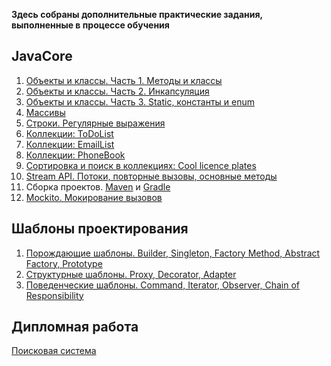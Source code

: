 **Здесь собраны дополнительные практические задания, выполненные в процессе обучения**

## JavaCore
1. [Объекты и классы. Часть 1. Методы и классы](https://github.com/Sylaman/ProductBasket)
2. [Объекты и классы. Часть 2. Инкапсуляция](https://github.com/Sylaman/Encapsulation)
3. [Объекты и классы. Часть 3. Static, константы и enum](https://github.com/Sylaman/ComputerBuilder.git)
4. [Массивы](https://github.com/Sylaman/Hospital-TemperatureArray-)
5. [Строки. Регулярные выражения](https://github.com/Sylaman/PhoneCleanerRegex.git)
6. [Коллекции: ToDoList](https://github.com/Sylaman/ArrayList-ToDoList.git)
7. [Коллекции: EmailList](https://github.com/Sylaman/TreeSet---EmailList.git)
8. [Коллекции: PhoneBook](https://github.com/Sylaman/PhoneBook.git)
9. [Сортировка и поиск в коллекциях: Cool licence plates](https://github.com/Sylaman/CoolNumbers.git)
10. [Stream API. Потоки, повторные вызовы, основные методы](https://github.com/Sylaman/StreamAPI_10billionPersons)
11. Сборка проектов. [Maven](https://github.com/Sylaman/MavenProject) и [Gradle](https://github.com/Sylaman/GradleProject)
12. [Mockito. Мокирование вызовов](https://github.com/Sylaman/Mockito_GeoService)

## Шаблоны проектирования
1. [Порождающие шаблоны. Builder, Singleton, Factory Method, Abstract Factory, Prototype](https://github.com/Sylaman/Builder_pattern)
2. [Структурные шаблоны. Proxy, Decorator, Adapter](https://github.com/Sylaman/Adapter_pattern)
3. [Поведенческие шаблоны. Command, Iterator, Observer, Chain of Responsibility](https://github.com/Sylaman/Iterator_pattern)

## Дипломная работа 
[Поисковая система](https://github.com/Sylaman/Diploma-Project-Search-Engine)
